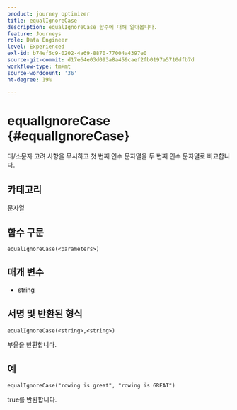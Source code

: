 ```yaml
---
product: journey optimizer
title: equalIgnoreCase
description: equalIgnoreCase 함수에 대해 알아봅니다.
feature: Journeys
role: Data Engineer
level: Experienced
exl-id: b74ef5c9-0202-4a69-8870-77004a4397e0
source-git-commit: d17e64e03d093a8a459caef2fb0197a5710dfb7d
workflow-type: tm+mt
source-wordcount: '36'
ht-degree: 19%

---
```


# equalIgnoreCase {#equalIgnoreCase}

대/소문자 고려 사항을 무시하고 첫 번째 인수 문자열을 두 번째 인수 문자열로 비교합니다.

## 카테고리

문자열

## 함수 구문

`equalIgnoreCase(<parameters>)`

## 매개 변수

* string

## 서명 및 반환된 형식

`equalIgnoreCase(<string>,<string>)`

부울을 반환합니다.

## 예

`equalIgnoreCase("rowing is great", "rowing is GREAT")`

true를 반환합니다.
